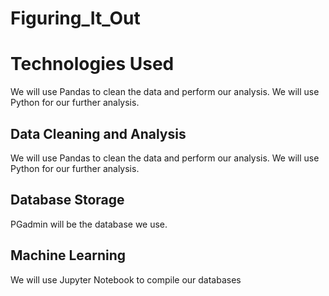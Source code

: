 # Figuring_It_Out
# Technologies Used
We will use Pandas to clean the data and perform our analysis. We will use Python for our further analysis.
## Data Cleaning and Analysis
We will use Pandas to clean the data and perform our analysis. We will use Python for our further analysis.

## Database Storage
PGadmin will be the database we use.

## Machine Learning
We will use Jupyter Notebook to compile our databases

